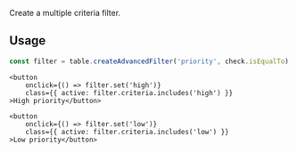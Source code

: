 
Create a multiple criteria filter.

## Usage
```ts
const filter = table.createAdvancedFilter('priority', check.isEqualTo)
```

```svelte
<button 
    onclick={() => filter.set('high')}
    class={{ active: filter.criteria.includes('high') }}
>High priority</button>

<button
    onclick={() => filter.set('low')}
    class={{ active: filter.criteria.includes('low') }}
>Low priority</button>
```